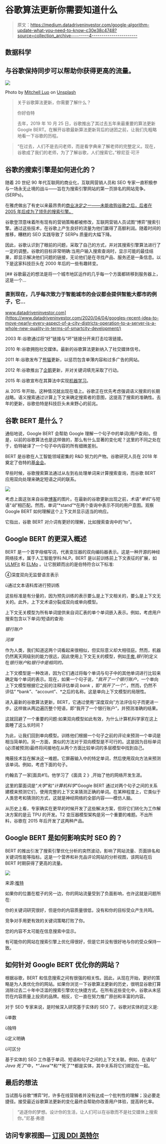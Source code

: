 # 谷歌算法更新你需要知道什么

> 原文：<https://medium.datadriveninvestor.com/google-algorithm-update-what-you-need-to-know-c30e38c4748?source=collection_archive---------4----------------------->

## 数据科学

## 与谷歌保持同步可以帮助你获得更高的流量。

![](img/5b18b88574d28d167f58743ce669a7c6.png)

Photo by [Mitchell Luo](https://unsplash.com/@mitchel3uo?utm_source=medium&utm_medium=referral) on [Unsplash](https://unsplash.com?utm_source=medium&utm_medium=referral)

> 关于谷歌算法更新，你需要了解什么？
> 
> 你好伯特
> 
> 去年，2019 年 10 月 25 日，谷歌推出了其过去五年来最重要的算法更新 Google BERT。在解开谷歌最新算法更新背后的谜团之前，让我们先粗略地看一下谷歌的历程。

> “在过去，人们不是去问老师，而是看字典来了解老师的完整定义。现在，谷歌成了我们的老师，为了了解谷歌，人们搜索它。”穆尼亚·可汗

## 谷歌的搜索引擎是如何进化的？

随着 20 世纪 90 年代互联网的商业化，互联网营销人员和 SEO 专家一直积极参与一场永无止境的战斗——旨在为搜索引擎网站的第一页排名的网站竞争。(SERPs)。

在雅虎做出了有史以来最昂贵的[商业决定之一——未能收购谷歌之后，后者在 2005 年后成为了领先的搜索引擎。](https://www.wired.com/2007/02/yahoo-3/)

谷歌登顶意味着所有现有的营销策略都被修改，互联网营销人员试图“博弈”搜索引擎。通过这些技术，在谷歌上产生良好的流量为他们赢得了高额利润。随着时间的推移，糟糕的 SEO 实践导致了 SERPs 质量的大幅下降。

因此，谷歌认识到了眼前的问题，采取了自己的方式，并对其搜索引擎算法进行了一定的调整。谷歌的目标非常明确:当用户输入搜索查询时，显示可能的最佳结果，即显示解决他们问题的链接，无论他们是在寻找产品、服务还是一条信息。以下是这家科技巨头在 2000 年后的一些有趣转变。

[](https://www.datadriveninvestor.com/2020/04/04/googles-recent-idea-to-move-nearly-every-aspect-of-a-city-districts-operation-to-a-server-is-a-whole-new-quality-in-terms-of-smartcity-development/) [## 谷歌最近的想法是将一个城市地区运作的几乎每一个方面都转移到服务器上，这是一个…

### 直到现在，几乎每次致力于智能城市的会议都会提供智能大都市的例子，它…

www.datadriveninvestor.com](https://www.datadriveninvestor.com/2020/04/04/googles-recent-idea-to-move-nearly-every-aspect-of-a-city-districts-operation-to-a-server-is-a-whole-new-quality-in-terms-of-smartcity-development/) 

2003 年:谷歌通过将“好”链接与“坏”链接分开来打击垃圾链接。

2010 年:谷歌拥抱社交媒体。最新的谷歌算法更新纳入了社交媒体信号。

2011 年:谷歌发布了[熊猫](https://www.tmprod.com/blog/2012/what-is-google-panda-and-what-do-the-updates-mean-for-seo/)更新，以惩罚包含单薄内容和过多广告的网站。

2012 年:谷歌推出了[企鹅](https://www.growthmanifesto.com/google-penguin-algorithm-update)更新，并对关键词填充采取了行动。

2015 年:谷歌宣布在其算法中实现[机器学习](https://www.forbes.com/sites/miketempleman/2015/10/27/google-rankbrain-what-does-it-mean-for-seo/)。

从 2015 年开始，这种情况就出现在墙上。谷歌正在优先考虑强调语义搜索的长期战略。语义搜索通过计算上下文来确定搜索者的意图，这提高了搜索的准确性。去年的更新，谷歌伯特是科技巨头未来野心的前兆。

## 谷歌 BERT 是什么？

通俗地说，Google BERT 会帮助 Google 理解一个句子中的单词(用户查询)。但是，以前的谷歌算法也是这样做的，那么有什么显著的变化呢？这里的不同之处在于，伯特破译了一个句子中内容的所有细微差别。

BERT 是谷歌在人工智能领域密集的 R&D 努力的产物。谷歌研究人员在 2018 年奠定了伯特的[基金会](https://arxiv.org/pdf/1810.04805.pdf)。

早些时候，谷歌搜索算法通过从左到右处理单词来计算搜索查询，而谷歌 BERT 应用双向处理来确定短语之间的联系。

![](img/ab13f06fcb7b6495e01fed3c00bb888b.png)

考虑上面这张来自谷歌[博客](https://blog.google/products/search/search-language-understanding-bert)的图片。在最新的谷歌更新出现之前，术语“*单机*”与短语“*站*”相匹配。然而，单词“*stand”*在两个查询中表示不同的用户意图。观察 Google BERT 如何理解这个上下文并显示适当的响应。

它指出，谷歌 BERT 对介词有更好的理解，比如搜索查询中的“to”。

## Google BERT 的更深入概述

BERT 是一个首字母缩写词，代表变压器的双向编码器表示。这是一种开源的神经网络技术，属于人工智能学科:NLP。BERT 是以前训练前上下文表征的扩展，如 [ULMFit](http://nlp.fast.ai/classification/2018/05/15/introducting-ulmfit.html) 和 [ELMo](https://allennlp.org/elmo) 。让它脱颖而出的是伯特符合以下标准:

④深度双向无监督语言表示

ü通过文本语料库进行预训练

这些标准是有分量的，因为预先训练的表示要么是上下文相关的，要么是上下文无关的。此外，上下文术语分裂成双向或单向模型。

上下文无关模型为所有单词提供来自词汇表的单个单词嵌入表示。例如，考虑用户搜索包含以下单词/短语的查询:

*银行账户*

*河岸*

作为人类，我们知道这两个词看起来很相似，但实际意义却大相径庭。然而，机器仍然离天网级别的能力很远，因此使用上下文无关的模型，例如[手套](https://nlp.stanford.edu/projects/glove/),*银行*的定义在*银行账户*和*银行中是相同的。*

上下文模型是一种改进，因为它们通过将每个单词与句子中的其他单词进行比较来确定每个单词的表示。现在，如果一个句子说，“*我开了一个银行账户*，一个单向上下文模型根据它之前的注释评估单词 *bank* ，即“*我开了一个”.*，然而，仍然不评估“ *bank”、“account”、*之后的名称。这是单向上下文模型的局限性。

进入最新的谷歌算法更新，BERT，它通过使用“深度双向”方法评估句子而更进一步。这样做从两边遍历整个短语，即“我开了一个银行账户”，并预测准确的结果。

这就回避了一个重要的问题:如果双向模型如此有效，为什么计算机科学家在这上面睡了这么长时间？

为此，让我们回到单向模型。训练他们根据一个句子之前的评论来预测一个单词是相当简单的。另一方面，类似的方法对于双向模型是不可行的。这是因为目标单词(必须被预测)最终将间接地在从两个方面比较单词的多层模型中找到自己。

掩蔽技术旨在解决这一难题。它屏蔽输入中的特定单词，然后使用双向方法来预测该单词。例如，考虑下面的句子。

约翰去了一家[面具#1]。他学习了《面具 2 》,开始了他的网络开发生涯。

这里的蒙面词是“*大学*”和“*计算机科学*”Google BERT 通过对两个句子之间的关系建模来预测它们，使用完整的上下文来猜测正确的单词。在某种程度上，它类似于人类思考和猜测的方式，这就是神经网络的全部内容——模仿人脑。

从历史上看，专家确实在更早的时候开发了这些解决方案，但将它们转化为工作解决方案的是云 TPU 的开发。T2 变压器模型架构是另一个重要的难题。不出所料，谷歌在 2015 年后开发了这两种产品。

## Google BERT 是如何影响实时 SEO 的？

BERT 的推出引发了搜索引擎优化分析的突然波动，影响了网站流量、页面排名和关键词性能等指标。这是一个营养和补充品评论网站的分析视图，该网站在后 BERT 时期获得了更高的流量。

![](img/37ab3d9a67a713429eda2adcaca88436.png)

来源:[推特](https://twitter.com/sol_orwell/status/1191818401980784646/photo/1)

如果你的位置在棍子的另一边，你的网站流量受到了负面影响，也许这就是问题所在:

你的关键词研究很好，但是你的内容质量很低，没有和你的目标受众产生共鸣。

竞争对手用更有效的关键词策略打败了你。

您的内容不太可能在信息搜索中显示。

有可能你的网站在搜索引擎上优化得很好，但是它并没有很好地与你的受众保持一致。

## 如何针对 Google BERT 优化你的网站？

根据谷歌，BERT 和信息搜索之间有很强的相关性。因此，从现在开始，更好的策略是为人类优化你的网站。如果你浏览一下谷歌算法更新的历史，很明显谷歌打算消除过去二十年中泛滥的搜索引擎优化快捷方式。在所有这些变化中，谷歌从未惩罚在内容质量上投资的品牌。相反，它一直在努力推广原创和丰富的内容。

对于 SEO 专家来说，是时候深入研究基于实体的 SEO 了。谷歌对实体的定义是:

ü单数

ü独特

ü定义明确

ü可区分

基于实体的 SEO 工作基于单词、短语和句子之间的上下文关联。例如，在语句“ *Java 死了*”中，*“Java”*和“*死了”*都是实体，其中关系将它们绑定在一起。

## 最后的想法

当试图与谷歌“博弈”时，许多在线营销者并没有达成一个批判性的理解；没必要走捷径。接受最近谷歌算法更新的变化最终会帮助你改善用户体验，提高转化率。

> “追逐你的梦想。设计你的生活，让人们可以在谷歌而不是社交媒体上搜索你。”尼基·弗德

## 访问专家视图— [订阅 DDI 英特尔](https://datadriveninvestor.com/ddi-intel)